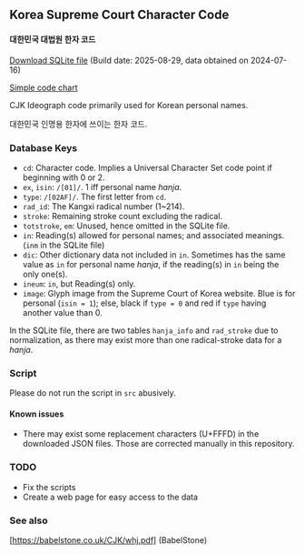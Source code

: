 
## Korea Supreme Court Character Code

#### 대한민국 대법원 한자 코드

[Download SQLite file](https://github.com/delvier/krcourt/raw/main/webhanja.db) (Build date: 2025-08-29, data obtained on 2024-07-16)

[Simple code chart](https://delvier.github.io/krcourt/)

CJK Ideograph code primarily used for Korean personal names.

대한민국 인명용 한자에 쓰이는 한자 코드.

### Database Keys

* `cd`: Character code. Implies a Universal Character Set code point if beginning with 0 or 2.
* `ex`, `isin`: `/[01]/`. 1 iff personal name _hanja_.
* `type`: `/[02AF]/`. The first letter from `cd`.
* `rad_id`: The Kangxi radical number (1~214).
* `stroke`: Remaining stroke count excluding the radical.
* `totstroke`, `em`: Unused, hence omitted in the SQLite file.
* `in`: Reading(s) allowed for personal names; and associated meanings. (`inm` in the SQLite file)
* `dic`: Other dictionary data not included in `in`. Sometimes has the same value as `in` for personal name _hanja_, if the reading(s) in `in` being the only one(s).
* `ineum`: `in`, but Reading(s) only.
* `image`: Glyph image from the Supreme Court of Korea website. Blue is for personal (`isin = 1`); else, black if `type = 0` and red if `type` having another value than 0.

In the SQLite file, there are two tables `hanja_info` and `rad_stroke` due to normalization, as there may exist more than one radical-stroke data for a _hanja_.

### Script

Please do not run the script in `src` abusively.

#### Known issues

* There may exist some replacement characters (U+FFFD) in the downloaded JSON files. Those are corrected manually in this repository.

### TODO

* Fix the scripts
* Create a web page for easy access to the data

### See also
[https://babelstone.co.uk/CJK/whj.pdf] (BabelStone)
